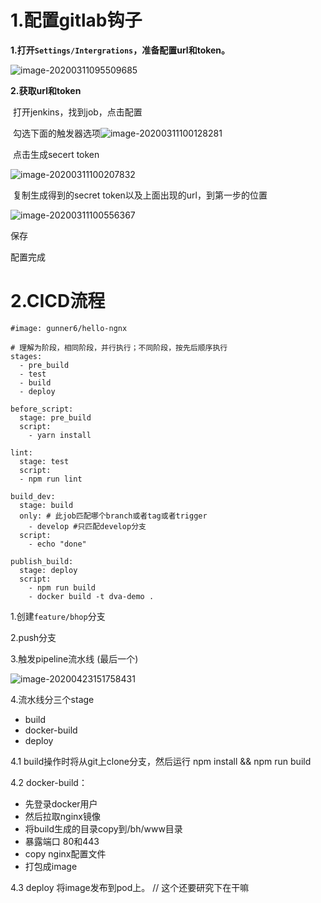 # 1.配置gitlab钩子



**1.打开`Settings/Intergrations`，准备配置url和token。**

![image-20200311095509685](https://ipic-coda.oss-cn-beijing.aliyuncs.com/2020-03-11-015510.png)





**2.获取url和token**

​	打开jenkins，找到job，点击配置



​	勾选下面的触发器选项![image-20200311100128281](https://ipic-coda.oss-cn-beijing.aliyuncs.com/2020-03-11-020128.png)



​	点击生成secert token

![image-20200311100207832](https://ipic-coda.oss-cn-beijing.aliyuncs.com/2020-03-11-020207.png)



​	复制生成得到的secret token以及上面出现的url，到第一步的位置

![image-20200311100556367](https://ipic-coda.oss-cn-beijing.aliyuncs.com/2020-03-11-020556.png)



保存



配置完成





# 2.CICD流程

```
#image: gunner6/hello-ngnx

# 理解为阶段，相同阶段，并行执行；不同阶段，按先后顺序执行
stages:
  - pre_build
  - test
  - build
  - deploy

before_script:
  stage: pre_build
  script:
    - yarn install

lint:
  stage: test
  script:
  - npm run lint

build_dev:
  stage: build
  only: # 此job匹配哪个branch或者tag或者trigger
    - develop #只匹配develop分支
  script:
    - echo "done"

publish_build:
  stage: deploy
  script:
    - npm run build
    - docker build -t dva-demo .
```





1.创建`feature/bhop`分支

2.push分支

3.触发pipeline流水线 (最后一个)

![image-20200423151758431](https://ipic-coda.oss-cn-beijing.aliyuncs.com/2020-04-23-071759.png)

4.流水线分三个stage

- build
- docker-build
- deploy

4.1 build操作时将从git上clone分支，然后运行 npm install && npm run build

4.2 docker-build：

- 先登录docker用户
- 然后拉取nginx镜像
- 将build生成的目录copy到/bh/www目录
- 暴露端口 80和443
- copy nginx配置文件
- 打包成image

4.3 deploy 将image发布到pod上。 // 这个还要研究下在干嘛

